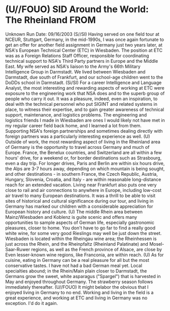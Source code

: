 # (U//FOUO) SID Around the World: The Rheinland FROM 

Unknown
Run Date: 09/16/2003
(S//SI) Having served on one field tour at NCEUR, Stuttgart, Germany, in the mid-1990s, I was once again fortunate to get an offer for another field assignment in
Germany just two years later, at NSA's European Technical Center (ETC) in Wiesbaden. The position at ETC was as a Foreign Relations Staff Officer, responsible for coordinating technical support to NSA's Third Party partners in Europe and the Middle East. My wife served as NSA's liaison to the Army's 66th Military Intelligence Group in Darmstadt. We lived between Wiesbaden and Darmstadt, due south of Frankfurt, and our school-age children went to the DoDDs school in Darmstadt.
(Si/SI) For a career Intelligence and Language Analyst, the most interesting and rewarding aspects of working at ETC were exposure to the engineering work that NSA does and to the superb group of people who carry it out. It was a pleasure, indeed, even an inspiration, to deal with the technical personnel who put SIGINT and related systems in place, to witness their expertise, and to gain greater awareness of technical support, maintenance, and logistics problems. The engineering and logistics friends I made in Wiesbaden are ones I would likely not have met in my regular career field back home, and I learned a lot from them. Supporting NSA's foreign partnerships and sometimes dealing directly with foreign partners was a particularly interesting experience as well.
(U) Outside of work, the most rewarding aspect of living in the Rheinland area of Germany is the opportunity to travel across Germany and much of Europe. France, the Benelux countries, and Switzerland are all within a few hours' drive, for a weekend or, for border destinations such as Strasbourg, even a day trip. For longer drives, Paris and Berlin are within six hours drive, the Alps are 3-7 hours away, depending on which mountain is being sought, and other destinations - in southern France, the Czech Republic, Austria, Hungary, Slovenia, Croatia, and Italy - are within reasonable long-distance reach for an extended vacation. Living near Frankfurt also puts one very close to rail and air connections to anywhere in Europe, including low-cost air travel to many European destinations. It was a thrill to be able to visit sites of historical and cultural significance during our tour, and living in Germany has marked our children with a considerable appreciation for European history and culture.
(U) The middle Rhein area between Mainz/Wiesbaden and Koblenz is guite scenic and offers many opportunities to sample aspects of German life, especially gastronomic pleasures, closer to home. You don't have to go far to find a really good white wine, for some very good Rieslings may well be just down the street. Wiesbaden is located
within the Rheingau wine area; the Rheinhessen is just across the Rhein, and the Rheinpfaltz (Rheinland Palatinate) and Mosel-Saar-Ruwer regions, as well as the French province of Alsace, are close by Even lesser-known wine regions, like Franconia, are within reach.
(U) As for cuisine, eating in Germany can be a real pleasure for all but the most conservative tastes. I have not had a bad German meal yet. Local specialties abound; in the Rhein/Main plain closer to Darmstadt, the Germans grow the sweet, white asparagus ("Spargel") that is harvested in May and enjoyed throughout Germany. The strawberry season follows immediately thereafter.
(U//FOUO) It might belabor the obvious that I enjoyed living in Germany to no end. Working and living in the field is a great experience, and working at ETC and living in Germany was no exception. I'd do it again.
